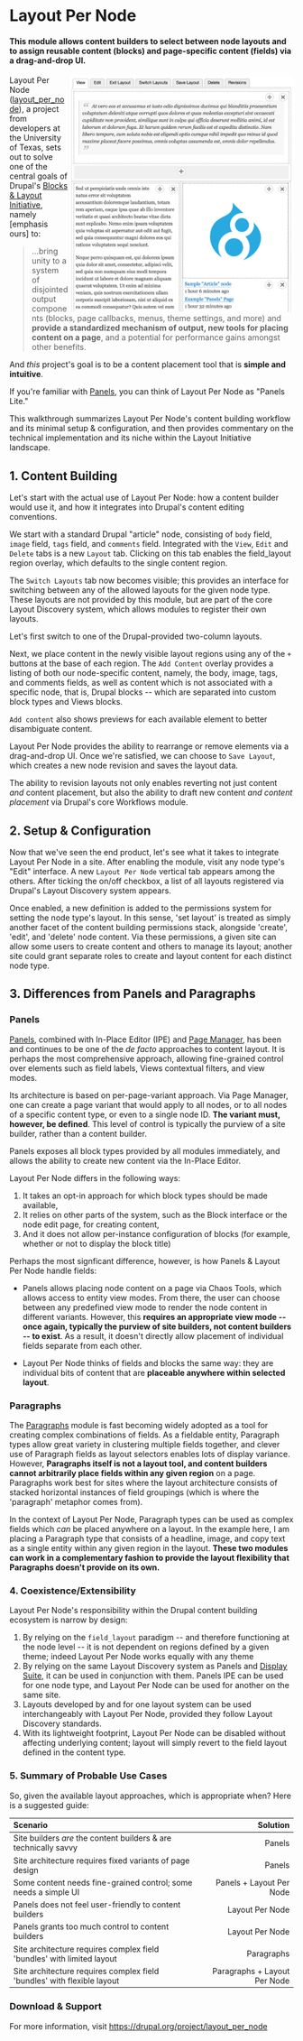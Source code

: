 # Layout Per Node
#### This module allows content builders to select between node layouts and to assign reusable content (blocks) and page-specific content (fields) via a drag-and-drop UI.

<img src="layout_per_node.png" alt="Screenshot of Layout Per Node interface" width="400" align="right" />

Layout Per Node ([layout_per_node](https://www.drupal.org/project/layout_per_node)), a project from developers at the University of Texas, sets out to solve one of the central goals of Drupal's [Blocks & Layout Initiative](https://groups.drupal.org/scotch), namely [emphasis ours] to:

> ...bring unity to a system of disjointed output components (blocks, page callbacks, menus, theme settings, and more) and **provide a standardized mechanism of output, new tools for placing content on a page**, and a potential for performance gains amongst other benefits.

And *this* project's goal is to be a content placement tool that is **simple and intuitive**.

If you're familiar with [Panels](https://www.drupal.org/project/panels), you can think of Layout Per Node as "Panels Lite."

This walkthrough summarizes Layout Per Node's content building workflow and its minimal setup & configuration, and then provides commentary on the technical implementation and its niche within the Layout Initiative landscape.

## 1. Content Building
Let's start with the actual use of Layout Per Node: how a content builder would use it, and how it integrates into Drupal's content editing conventions.

We start with a standard Drupal "article" node, consisting of `body` field, `image` field, `tags` field, and `comments` field. Integrated with the `View`, `Edit` and `Delete` tabs is a new `Layout` tab. Clicking on this tab enables the field_layout region overlay, which defaults to the single content region.

The `Switch Layouts` tab now becomes visible; this provides an interface for switching between any of the allowed layouts for the given node type. These layouts are not provided by this module, but are part of the core Layout Discovery system, which allows modules to register their own layouts.

Let's first switch to one of the Drupal-provided two-column layouts.

Next, we place content in the newly visible layout regions using any of the `+` buttons at the base of each region. The `Add Content` overlay provides a listing of both our node-specific content, namely, the body, image, tags, and comments fields, as well as content which is not associated with a specific node, that is, Drupal blocks -- which are separated into custom block types and Views blocks.

`Add content` also shows previews for each available element to better disambiguate content.

Layout Per Node provides the ability to rearrange or remove elements via a drag-and-drop UI. Once we're satisfied, we can choose to `Save Layout`, which creates a new node revision and saves the layout data.

The ability to revision layouts not only enables reverting not just content *and* content placement, but also the ability to draft new content *and content placement* via Drupal's core Workflows module.

## 2. Setup & Configuration
Now that we've seen the end product, let's see what it takes to integrate Layout Per Node in a site. After enabling the module, visit any node type's "Edit" interface. A new `Layout Per Node` vertical tab appears among the others. After ticking the on/off checkbox, a list of all layouts registered via Drupal's Layout Discovery system appears.

Once enabled, a new definition is added to the permissions system for setting the node type's layout. In this sense, 'set layout' is treated as simply another facet of the content building permissions stack, alongside 'create', 'edit', and 'delete' node content. Via these permissions, a given site can allow some users to create content and others to manage its layout; another site could grant separate roles to create and layout content for each distinct node type.

## 3. Differences from Panels and Paragraphs

### Panels
[Panels](https://www.drupal.org/project/panels), combined with In-Place Editor (IPE) and [Page Manager](https://www.drupal.org/project/page_manager), has been and continues to be one of the *de facto* approaches to content layout. It is perhaps the most comprehensive approach, allowing fine-grained control over elements such as field labels, Views contextual filters, and view modes.

Its architecture is based on per-page-variant approach. Via Page
Manager, one can create a page variant that would apply to all nodes, or to
all nodes of a specific content type, or even to a single node ID. **The variant
must, however, be defined**. This level of control is typically the purview of a
site builder, rather than a content builder.

Panels exposes all block types provided by all modules immediately, and allows
the ability to create new content via the In-Place Editor.

Layout Per Node differs in the following ways:
1. It takes an opt-in approach for which block types should be made available,
1. It relies on other parts of the system, such as the Block interface or the node
edit page, for creating content,
1. And it does not allow per-instance configuration of blocks (for example, whether or not to display the block title)

Perhaps the most signficant difference, however, is how Panels & Layout Per Node handle fields:
- Panels allows placing node content on a page via Chaos Tools, which
allows access to entity view modes. From there, the user can choose between any
predefined view mode to render the node content in different variants. However,
this **requires an appropriate view mode -- once again, typically the purview of
site builders, not content builders -- to exist**. As a result, it doesn't
directly allow placement of individual fields separate from each other.

- Layout Per Node thinks of fields and blocks the same way: they are individual
bits of content that are **placeable anywhere within selected layout**.

### Paragraphs
The [Paragraphs](drupal.org/project/paragraphs) module is fast becoming widely adopted as a tool for creating
complex combinations of fields. As a fieldable entity, Paragraph types allow
great variety in clustering multiple fields together, and clever use of
Paragraph fields as layout selectors enables lots of display variance.
However, **Paragraphs itself is not a layout tool, and content builders cannot
arbitrarily place fields within any given region** on a page. Paragraphs work best
for sites where the layout architecture consists of stacked horizontal instances
of field groupings (which is where the 'paragraph' metaphor comes from).

In the context of Layout Per Node, Paragraph types can be used as complex fields
which *can* be placed anywhere on a layout. In the example here, I am placing a
Paragraph type that consists of a headline, image, and copy text as a single
entity within any given region in the layout. **These two modules
can work in a complementary fashion to provide the layout flexibility that
Paragraphs doesn't provide on its own.**

### 4. Coexistence/Extensibility
Layout Per Node's responsibility within the Drupal content building ecosystem is narrow by design:
1. By relying on the `field_layout` paradigm -- and therefore functioning at the node level -- it is not dependent on regions defined by a given theme; indeed Layout Per Node works equally with any theme
1. By relying on the same Layout Discovery system as Panels and [Display Suite](https://drupal.org/project/ds), it can be used in conjunction with them. Panels IPE can be used for one node type, and Layout Per Node can be used for another on the same site.
1. Layouts developed by and for one layout system can be used interchangeably with Layout Per Node, provided they follow Layout Discovery standards.
1. With its lightweight footprint, Layout Per Node can be disabled without affecting underlying content; layout will simply revert to the field layout
defined in the content type.

### 5. Summary of Probable Use Cases
So, given the available layout approaches, which is appropriate when? Here is
a suggested guide:

| Scenario     | Solution |
| :------- | ----: |
| Site builders *are* the content builders & are technically savvy | Panels |
| Site architecture requires fixed variants of page design    | Panels   |
| Some content needs fine-grained control; some needs a simple UI | Panels + Layout Per Node |
| Panels does not feel user-friendly to content builders     | Layout Per Node    |
| Panels grants too much control to content builders     | Layout Per Node    |
| Site architecture requires complex field 'bundles' with limited layout | Paragraphs    |
| Site architecture requires complex field 'bundles' with flexible layout | Paragraphs + Layout Per Node   |

### Download & Support
For more information, visit https://drupal.org/project/layout_per_node

